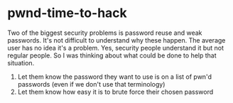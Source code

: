 # pwnd-time-to-hack

Two of the biggest security problems is password reuse and weak passwords. It's not difficult to understand why these happen. The average user has no idea it's a problem. Yes, security people understand it but not regular people. So I was thinking about what could be done to help that situation.

1. Let them know the password they want to use is on a list of pwn'd passwords (even if we don't use that terminology)
2. Let them know how easy it is to brute force their chosen password


